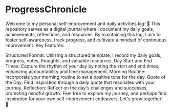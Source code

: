# ProgressChronicle
Welcome to my personal self-improvement and daily activities log! 🌟 This repository serves as a digital journal where I document my daily goals, achievements, reflections, and resources. By maintaining this log, I aim to foster self-awareness, track progress, and cultivate a mindset of continuous improvement.
Key Features:

Structured Format: Utilizing a structured template, I record my daily goals, progress, notes, thoughts, and valuable resources.
Day Start and End Times: Capture the rhythm of your day by noting the start and end times, enhancing accountability and time management.
Morning Routine: Incorporate your morning routine to set a positive tone for the day.
Quote of the Day: Find inspiration through a daily quote that resonates with your journey.
Reflection: Reflect on the day's challenges and successes, promoting mindful growth.
Feel free to explore my journey, and perhaps find inspiration for your own self-improvement endeavors. Let's grow together! 🚀
